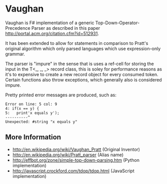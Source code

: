 # Vaughan

Vaughan is F# implementation of a generic Top-Down-Operator-Precedence Parser 
as described in this paper http://portal.acm.org/citation.cfm?id=512931.

It has been extended to allow for statements in comparison to Pratt's
original algorithm which only parsed languages which use expression-only grammar.

The parser is "impure" in the sense that is uses a ref-cell for storing the
input in the T<_, _, _> record class, this is soley for performance reasons
as it's to expensive to create a new record object for every consumed token.
Certain functions also throw exceptions, which generally also is considered impure.

Pretty printed error messages are produced, such as:

    Error on line: 5 col: 9
    4: if(x == y) {
    5:   print'x equals y');
    ----------^
    Unexpected: #string "x equals y"

## More Information

 * http://en.wikipedia.org/wiki/Vaughan_Pratt (Original Inventor)
 * http://en.wikipedia.org/wiki/Pratt_parser (Alias name)
 * http://effbot.org/zone/simple-top-down-parsing.htm (Python implementation)
 * http://javascript.crockford.com/tdop/tdop.html (JavaScript implementation)